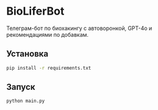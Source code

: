 # BioLiferBot

Телеграм-бот по биохакингу с автоворонкой, GPT-4o и рекомендациями по добавкам.

## Установка
```bash
pip install -r requirements.txt
```

## Запуск
```bash
python main.py
```
